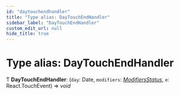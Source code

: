 ```yaml
---
id: "daytouchendhandler"
title: "Type alias: DayTouchEndHandler"
sidebar_label: "DayTouchEndHandler"
custom_edit_url: null
hide_title: true
---
```


# Type alias: DayTouchEndHandler

Ƭ **DayTouchEndHandler**: (`day`: Date, `modifiers`: [*ModifiersStatus*](modifiersstatus.md), `e`: React.TouchEvent) => *void*
